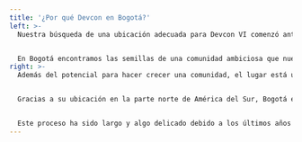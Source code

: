 ```yaml
---
title: '¿Por qué Devcon en Bogotá?'
left: >-
  Nuestra búsqueda de una ubicación adecuada para Devcon VI comenzó antes de Devcon V en 2019. Después de explorar lugares en más de diez ciudades de todo el mundo y evaluar meticulosamente cada uno frente a un amplio conjunto de criterios, el claro ganador fue Bogotá, Colombia.


  En Bogotá encontramos las semillas de una comunidad ambiciosa que nuestro ecosistema podría ayudar a crecer. Desde constructores hasta entidades educativas, líderes comerciales e industriales locales y más, estamos entusiasmados de conocer y trabajar con aquellos que hacen uso local de la tecnología de Ethereum en el mundo real, y de promover esos esfuerzos.
right: >-
  Además del potencial para hacer crecer una comunidad, el lugar está ubicado a solo minutos de los hoteles y del Aeropuerto Internacional El Dorado de Bogotá, y cerca de algunas de las áreas más bonitas de Bogotá, como Chapinero Alto, La Candelaria, Parkway y Zona G. entre otros. El centro de conferencias completamente moderno está diseñado para manejar todo lo que Devcon requiere, desde catering hasta wifi, espacio para reuniones y más.


  Gracias a su ubicación en la parte norte de América del Sur, Bogotá es también una de las ciudades más accesibles de América del Sur. Con su principal aeropuerto internacional que ofrece vuelos directos desde muchas regiones del mundo, Bogotá es una puerta de entrada al resto de la hermosa América Latina.


  Este proceso ha sido largo y algo delicado debido a los últimos años complicados que todos hemos tenido, pero estamos emocionados de finalmente albergar Devcon VI en Bogotá.
---
```

